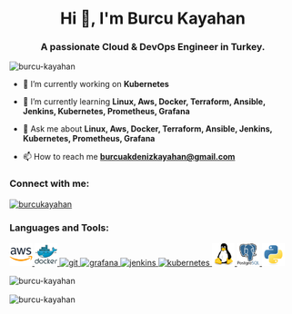 <h1 align="center">Hi 👋, I'm Burcu Kayahan</h1>
<h3 align="center">A passionate Cloud & DevOps Engineer in Turkey.</h3>

<p align="left"> <img src="https://komarev.com/ghpvc/?username=burcu-kayahan&label=Profile%20views&color=0e75b6&style=flat" alt="burcu-kayahan" /> </p>

- 🔭 I’m currently working on **Kubernetes**

- 🌱 I’m currently learning **Linux, Aws, Docker, Terraform, Ansible, Jenkins, Kubernetes, Prometheus, Grafana**

- 💬 Ask me about **Linux, Aws, Docker, Terraform, Ansible, Jenkins, Kubernetes, Prometheus, Grafana**

- 📫 How to reach me **burcuakdenizkayahan@gmail.com**

<h3 align="left">Connect with me:</h3>
<p align="left">
<a href="https://linkedin.com/in/burcukayahan" target="blank"><img align="center" src="https://raw.githubusercontent.com/rahuldkjain/github-profile-readme-generator/master/src/images/icons/Social/linked-in-alt.svg" alt="burcukayahan" height="30" width="40" /></a>
</p>

<h3 align="left">Languages and Tools:</h3>
<p align="left"> <a href="https://aws.amazon.com" target="_blank" rel="noreferrer"> <img src="https://raw.githubusercontent.com/devicons/devicon/master/icons/amazonwebservices/amazonwebservices-original-wordmark.svg" alt="aws" width="40" height="40"/> </a> <a href="https://www.docker.com/" target="_blank" rel="noreferrer"> <img src="https://raw.githubusercontent.com/devicons/devicon/master/icons/docker/docker-original-wordmark.svg" alt="docker" width="40" height="40"/> </a> <a href="https://git-scm.com/" target="_blank" rel="noreferrer"> <img src="https://www.vectorlogo.zone/logos/git-scm/git-scm-icon.svg" alt="git" width="40" height="40"/> </a> <a href="https://grafana.com" target="_blank" rel="noreferrer"> <img src="https://www.vectorlogo.zone/logos/grafana/grafana-icon.svg" alt="grafana" width="40" height="40"/> </a> <a href="https://www.jenkins.io" target="_blank" rel="noreferrer"> <img src="https://www.vectorlogo.zone/logos/jenkins/jenkins-icon.svg" alt="jenkins" width="40" height="40"/> </a> <a href="https://kubernetes.io" target="_blank" rel="noreferrer"> <img src="https://www.vectorlogo.zone/logos/kubernetes/kubernetes-icon.svg" alt="kubernetes" width="40" height="40"/> </a> <a href="https://www.linux.org/" target="_blank" rel="noreferrer"> <img src="https://raw.githubusercontent.com/devicons/devicon/master/icons/linux/linux-original.svg" alt="linux" width="40" height="40"/> </a> <a href="https://www.postgresql.org" target="_blank" rel="noreferrer"> <img src="https://raw.githubusercontent.com/devicons/devicon/master/icons/postgresql/postgresql-original-wordmark.svg" alt="postgresql" width="40" height="40"/> </a> <a href="https://www.python.org" target="_blank" rel="noreferrer"> <img src="https://raw.githubusercontent.com/devicons/devicon/master/icons/python/python-original.svg" alt="python" width="40" height="40"/> </a> </p>

<p><img align="center" src="https://github-readme-stats.vercel.app/api/top-langs?username=burcu-kayahan&show_icons=true&locale=en&layout=compact" alt="burcu-kayahan" /></p>

<p><img align="center" src="https://github-readme-streak-stats.herokuapp.com/?user=burcu-kayahan&" alt="burcu-kayahan" /></p>
